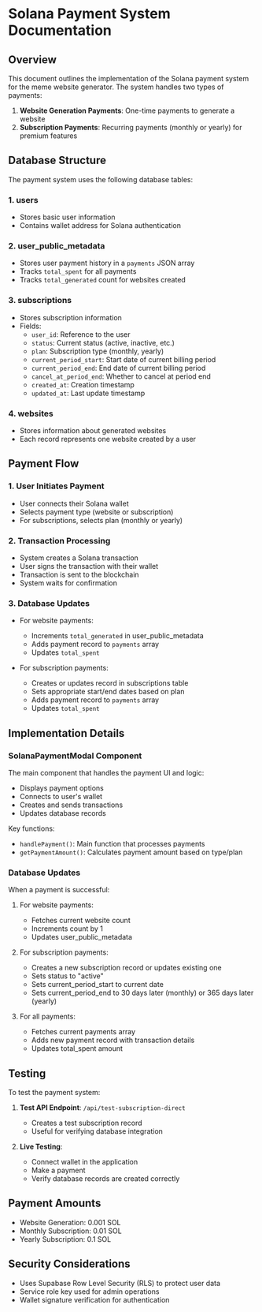 # Solana Payment System Documentation

## Overview

This document outlines the implementation of the Solana payment system for the meme website generator. The system handles two types of payments:

1. **Website Generation Payments**: One-time payments to generate a website
2. **Subscription Payments**: Recurring payments (monthly or yearly) for premium features

## Database Structure

The payment system uses the following database tables:

### 1. users
- Stores basic user information
- Contains wallet address for Solana authentication

### 2. user_public_metadata
- Stores user payment history in a `payments` JSON array
- Tracks `total_spent` for all payments
- Tracks `total_generated` count for websites created

### 3. subscriptions
- Stores subscription information
- Fields:
  - `user_id`: Reference to the user
  - `status`: Current status (active, inactive, etc.)
  - `plan`: Subscription type (monthly, yearly)
  - `current_period_start`: Start date of current billing period
  - `current_period_end`: End date of current billing period
  - `cancel_at_period_end`: Whether to cancel at period end
  - `created_at`: Creation timestamp
  - `updated_at`: Last update timestamp

### 4. websites
- Stores information about generated websites
- Each record represents one website created by a user

## Payment Flow

### 1. User Initiates Payment
- User connects their Solana wallet
- Selects payment type (website or subscription)
- For subscriptions, selects plan (monthly or yearly)

### 2. Transaction Processing
- System creates a Solana transaction
- User signs the transaction with their wallet
- Transaction is sent to the blockchain
- System waits for confirmation

### 3. Database Updates
- For website payments:
  - Increments `total_generated` in user_public_metadata
  - Adds payment record to `payments` array
  - Updates `total_spent`

- For subscription payments:
  - Creates or updates record in subscriptions table
  - Sets appropriate start/end dates based on plan
  - Adds payment record to `payments` array
  - Updates `total_spent`

## Implementation Details

### SolanaPaymentModal Component
The main component that handles the payment UI and logic:
- Displays payment options
- Connects to user's wallet
- Creates and sends transactions
- Updates database records

Key functions:
- `handlePayment()`: Main function that processes payments
- `getPaymentAmount()`: Calculates payment amount based on type/plan

### Database Updates
When a payment is successful:

1. For website payments:
   - Fetches current website count
   - Increments count by 1
   - Updates user_public_metadata

2. For subscription payments:
   - Creates a new subscription record or updates existing one
   - Sets status to "active"
   - Sets current_period_start to current date
   - Sets current_period_end to 30 days later (monthly) or 365 days later (yearly)

3. For all payments:
   - Fetches current payments array
   - Adds new payment record with transaction details
   - Updates total_spent amount

## Testing

To test the payment system:

1. **Test API Endpoint**: `/api/test-subscription-direct`
   - Creates a test subscription record
   - Useful for verifying database integration

2. **Live Testing**:
   - Connect wallet in the application
   - Make a payment
   - Verify database records are created correctly

## Payment Amounts

- Website Generation: 0.001 SOL
- Monthly Subscription: 0.01 SOL
- Yearly Subscription: 0.1 SOL

## Security Considerations

- Uses Supabase Row Level Security (RLS) to protect user data
- Service role key used for admin operations
- Wallet signature verification for authentication
